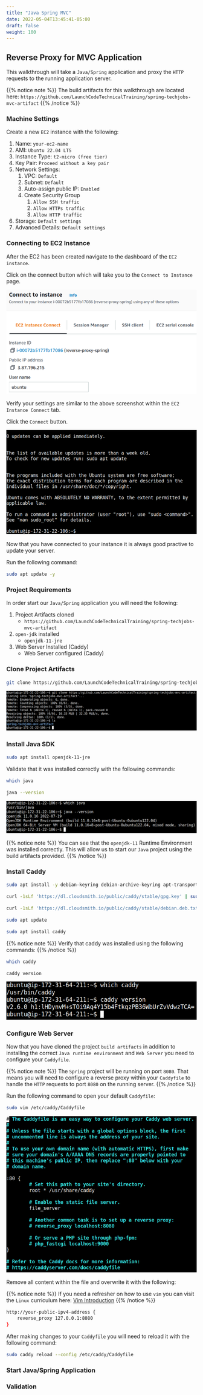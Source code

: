 ```yaml
---
title: "Java Spring MVC"
date: 2022-05-04T13:45:41-05:00
draft: false
weight: 100
---
```


## Reverse Proxy for MVC Application

This walkthrough will take a `Java/Spring` application and proxy the `HTTP` requests to the running application server.

{{% notice note %}}
The build artifacts for this walkthrough are located here:
`https://github.com/LaunchCodeTechnicalTraining/spring-techjobs-mvc-artifact`
{{% /notice %}}

### Machine Settings

Create a new `EC2` instance with the following:
1. Name: `your-ec2-name`
1. AMI: `Ubuntu 22.04 LTS`
1. Instance Type: `t2-micro (free tier)`
1. Key Pair: `Proceed without a key pair`
1. Network Settings:
    1. VPC: `Default`
    1. Subnet: `Default`
    1. Auto-assign public IP: `Enabled`
    1. Create Security Group
        1. `Allow SSH traffic`
        1. `Allow HTTPs traffic`
        1. `Allow HTTP traffic`
1. Storage: `Default settings`
1. Advanced Details: `Default settings`

### Connecting to EC2 Instance

After the EC2 has been created navigate to the dashboard of the `EC2 instance`.

Click on the connect button which will take you to the `Connect to Instance` page.

![Connect to EC2 Instance Page](pictures/connect-to-instance-page.png?classes=border)

Verify your settings are similar to the above screenshot within the `EC2 Instance Connect` tab.

Click the `Connect` button.

![EC2 Instance Connect View](pictures/ec2-instance-connect.png?classes=border)

Now that you have connected to your instance it is always good practive to update your server.

Run the following command:

```bash
sudo apt update -y
```

### Project Requirements

In order start our `Java/Spring` application you will need the following:
1. Project Artifacts cloned
    - `https://github.com/LaunchCodeTechnicalTraining/spring-techjobs-mvc-artifact`
1. `open-jdk` installed
    - `openjdk-11-jre`
1. Web Server Installed (Caddy)
    - Web Server configured (Caddy)

### Clone Project Artifacts

```bash
git clone https://github.com/LaunchCodeTechnicalTraining/spring-techjobs-mvc-artifact
```

![Clone Spring Project Artifacts](pictures/git-clone-spring-artifacts.png?classes=border)

### Install Java SDK

```bash
sudo apt install openjdk-11-jre
```

Validate that it was installed correctly with the following commands:

```bash
which java
```

```bash
java --version
```

![Validate openjdk Installation](pictures/validate-openjdk-install.png?classes=border)

{{% notice note %}}
You can see that the `openjdk-11` Runtime Environment was installed correctly. This will allow us to start our `Java` project using the build artifacts provided.
{{% /notice %}}

### Install Caddy

```bash
sudo apt install -y debian-keyring debian-archive-keyring apt-transport-https
```

```bash
curl -1sLf 'https://dl.cloudsmith.io/public/caddy/stable/gpg.key' | sudo gpg --dearmor -o /usr/share/keyrings/caddy-stable-archive-keyring.gpg
```

```bash
curl -1sLf 'https://dl.cloudsmith.io/public/caddy/stable/debian.deb.txt' | sudo tee /etc/apt/sources.list.d/caddy-stable.list
```

```bash
sudo apt update
```

```bash
sudo apt install caddy
```

{{% notice note %}}
Verify that caddy was installed using the following commands:
{{% /notice %}}

```bash
which caddy
```

```bash
caddy version
```

![Caddy Installation Validation](pictures/caddy-install-validation.png?classes=border)

### Configure Web Server

Now that you have cloned the project `build artifacts` in addition to installing the correct `Java runtime environment` and `Web Server` you need to configure your `Caddyfile`.

{{% notice note %}}
The `Spring` project will be running on port `8080`. That means you will need to configure a reverse proxy within your `Caddyfile` to handle the `HTTP` requests to port `8080` on the running server.
{{% /notice %}}

Run the following command to open your default `Caddyfile`:

```bash
sudo vim /etc/caddy/Caddyfile
```

![Default Caddyfile View](pictures/default-caddyfile.png?classes=border)

Remove all content within the file and overwrite it with the following:

{{% notice note %}}
If you need a refresher on how to use `vim` you can visit the `Linux` curriculum here: [Vim Introduction](https://launchcodetechnicaltraining.org/linux/userspace-applications/walkthrough/vim/)
{{% /notice %}}

```bash
http://your-public-ipv4-address {
    reverse_proxy 127.0.0.1:8080
}
```

After making changes to your `Caddyfile` you will need to reload it with the following command:

```bash
sudo caddy reload --config /etc/caddy/Caddyfile
```

### Start Java/Spring Application

### Validation
